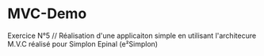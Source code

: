 # MVC-Demo
 Exercice N°5 // Réalisation d'une applicaiton simple en utilisant l'architecure M.V.C réalisé pour Simplon Epinal (e²Simplon) 
